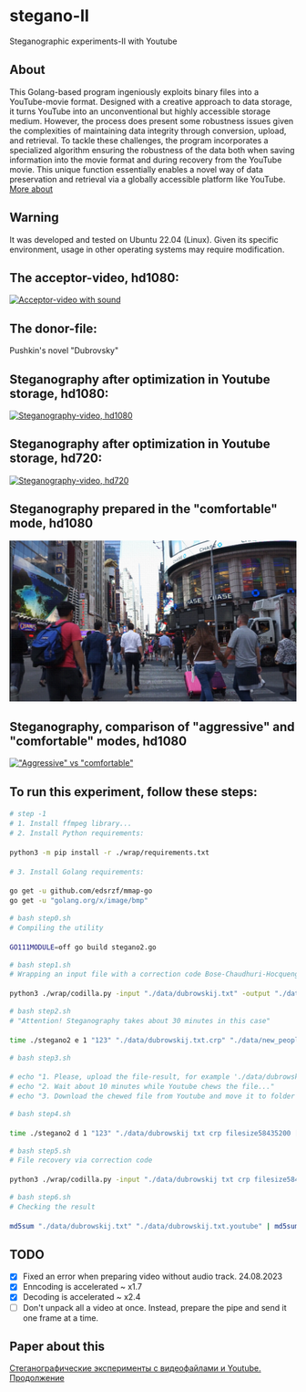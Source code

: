 # stegano-II
Steganographic experiments-II with Youtube

## About

This Golang-based program ingeniously exploits binary files into a YouTube-movie format. Designed with a creative approach to data storage, it turns YouTube into an unconventional but highly accessible storage medium. However, the process does present some robustness issues given the complexities of maintaining data integrity through conversion, upload, and retrieval. To tackle these challenges, the program incorporates a specialized algorithm ensuring the robustness of the data both when saving information into the movie format and during recovery from the YouTube movie. This unique function essentially enables a novel way of data preservation and retrieval via a globally accessible platform like YouTube. 
[More about](https://www.aleksiej.com/id/H3XOqkzQuOR6/index.html)

## Warning

It was developed and tested on Ubuntu 22.04 (Linux). Given its specific environment, usage in other operating systems may require modification.

## The acceptor-video, hd1080:

[![Acceptor-video with sound](https://img.youtube.com/vi/aADa2FI6iDo/0.jpg)](https://www.youtube.com/watch?v=aADa2FI6iDo)

## The donor-file:

Pushkin's novel "Dubrovsky"

## Steganography after optimization in Youtube storage, hd1080:

[![Steganography-video, hd1080](https://img.youtube.com/vi/7WhQfMocbQQ/0.jpg)](https://www.youtube.com/watch?v=7WhQfMocbQQ&vq=hd1080)

## Steganography after optimization in Youtube storage, hd720:

[![Steganography-video, hd720](https://img.youtube.com/vi/7WhQfMocbQQ/0.jpg)](https://www.youtube.com/watch?v=7WhQfMocbQQ&vq=hd720)

## Steganography prepared in the "comfortable" mode, hd1080

[!["Comfortable" mode](comfort.png)](https://cloud.mail.ru/public/8seB/9WvfZQmPk)

## Steganography, comparison of "aggressive" and "comfortable" modes, hd1080

[!["Aggressive" vs "comfortable"](https://img.youtube.com/vi/mHwFzTiwkqc/0.jpg)](https://www.youtube.com/watch?v=mHwFzTiwkqc)


## To run this experiment, follow these steps:

```bash
# step -1
# 1. Install ffmpeg library...
# 2. Install Python requirements:

python3 -m pip install -r ./wrap/requirements.txt

# 3. Install Golang requirements:

go get -u github.com/edsrzf/mmap-go
go get -u "golang.org/x/image/bmp"

```

```bash
# bash step0.sh
# Compiling the utility

GO111MODULE=off go build stegano2.go
```

```bash
# bash step1.sh
# Wrapping an input file with a correction code Bose-Chaudhuri-Hocquenghem

python3 ./wrap/codilla.py -input "./data/dubrowskij.txt" -output "./data/dubrowskij.txt.crp" -e
```

```bash
# bash step2.sh
# "Attention! Steganography takes about 30 minutes in this case"    
    
time ./stegano2 e 1 "123" "./data/dubrowskij.txt.crp" "./data/new_peoplenyc1080p.mp4" 
```

```bash
# bash step3.sh

# echo "1. Please, upload the file-result, for example './data/dubrowskij.txt.crp_filesize58435200.webm' to Youtube"    
# echo "2. Wait about 10 minutes while Youtube chews the file..."    
# echo "3. Download the chewed file from Youtube and move it to folder './data'. This file may have a name like 'dubrowskij txt crp filesize58435200 [7WhQfMocbQQ].mkv'"
```

```bash
# bash step4.sh

time ./stegano2 d 1 "123" "./data/dubrowskij txt crp filesize58435200 [7WhQfMocbQQ].mkv"
```

```bash
# bash step5.sh
# File recovery via correction code

python3 ./wrap/codilla.py -input "./data/dubrowskij txt crp filesize58435200 [7WhQfMocbQQ].mkv.original" -output "./data/dubrowskij.txt.youtube" -d
```

```bash
# bash step6.sh
# Checking the result

md5sum "./data/dubrowskij.txt" "./data/dubrowskij.txt.youtube" | md5sum --check
```

## TODO
- [x] Fixed an error when preparing video without audio track. 24.08.2023
- [x] Enncoding is accelerated ~ x1.7
- [x] Decoding is accelerated ~ x2.4
- [ ] Don't unpack all a video at once. Instead, prepare the pipe and send it one frame at a time.

## Paper about this
[Стеганографические эксперименты с видеофайлами и Youtube. Продолжение](https://habr.com/ru/articles/742378/)
